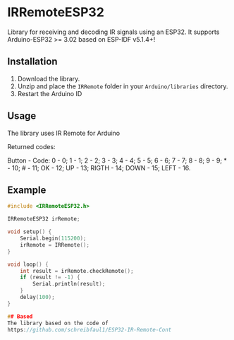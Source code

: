 # IRRemoteESP32

Library for receiving and decoding IR signals using an ESP32.
It supports Arduino-ESP32 >= 3.02 based on ESP-IDF v5.1.4+!

## Installation

1. Download the library.
2. Unzip and place the `IRRemote` folder in your `Arduino/libraries` directory.
3. Restart the Arduino ID

## Usage

The library uses IR Remote for Arduino

Returned codes:

Button  -      Code:
0       -       0;
1       -       1;
2       -       2;
3       -       3;
4       -       4;
5       -       5;
6       -       6;
7       -       7;
8       -       8;
9       -       9;
\*      -       10;
\#      -       11;
OK      -       12;
UP      -       13;
RIGTH   -       14;
DOWN    -       15;
LEFT    -       16.

## Example

```cpp
#include <IRRemoteESP32.h>

IRRemoteESP32 irRemote;

void setup() {
    Serial.begin(115200);
    irRemote = IRRemote();
}

void loop() {
    int result = irRemote.checkRemote();
    if (result != -1) {
        Serial.println(result);
    }
    delay(100);
}

## Based
The library based on the code of
https://github.com/schreibfaul1/ESP32-IR-Remote-Cont

